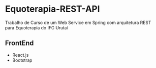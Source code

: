 # Equoterapia-REST-API
Trabalho de Curso de um Web Service em Spring com arquitetura REST para Equoterapia do IFG Urutaí

## FrontEnd
- React.js
- Bootstrap
